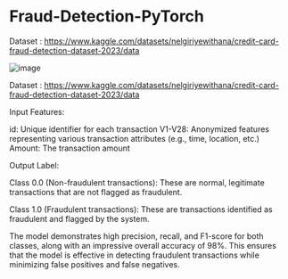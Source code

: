 # Fraud-Detection-PyTorch
Dataset : https://www.kaggle.com/datasets/nelgiriyewithana/credit-card-fraud-detection-dataset-2023/data

![image](https://github.com/user-attachments/assets/b398ef9d-4a8f-4de9-93d6-8e80a96cd66a)


Dataset : https://www.kaggle.com/datasets/nelgiriyewithana/credit-card-fraud-detection-dataset-2023/data

Input Features:

id: Unique identifier for each transaction
V1-V28: Anonymized features representing various transaction attributes (e.g., time, location, etc.)
Amount: The transaction amount

Output Label:

Class 0.0 (Non-fraudulent transactions): These are normal, legitimate transactions that are not flagged as fraudulent.

Class 1.0 (Fraudulent transactions): These are transactions identified as fraudulent and flagged by the system.

The model demonstrates high precision, recall, and F1-score for both classes, along with an impressive overall accuracy of 98%. This ensures that the model is effective in detecting fraudulent transactions while minimizing false positives and false negatives.
